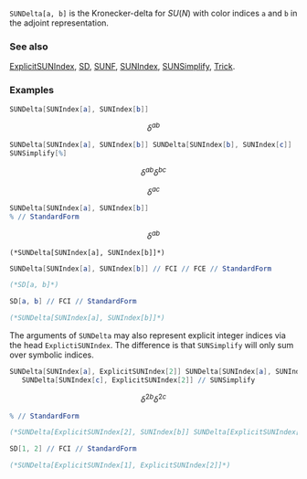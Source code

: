 `SUNDelta[a, b]`  is the Kronecker-delta for $SU(N)$ with color indices `a` and `b` in the adjoint representation.

### See also

[ExplicitSUNIndex](ExplicitSUNIndex), [SD](SD), [SUNF](SUNF), [SUNIndex](SUNIndex), [SUNSimplify](SUNSimplify), [Trick](Trick).

### Examples

```mathematica
SUNDelta[SUNIndex[a], SUNIndex[b]]
```

$$\delta ^{ab}$$

```mathematica
SUNDelta[SUNIndex[a], SUNIndex[b]] SUNDelta[SUNIndex[b], SUNIndex[c]]
SUNSimplify[%]
```

$$\delta ^{ab} \delta ^{bc}$$

$$\delta ^{ac}$$

```mathematica
SUNDelta[SUNIndex[a], SUNIndex[b]]
% // StandardForm
```

$$\delta ^{ab}$$

```
(*SUNDelta[SUNIndex[a], SUNIndex[b]]*)
```

```mathematica
SUNDelta[SUNIndex[a], SUNIndex[b]] // FCI // FCE // StandardForm

(*SD[a, b]*)
```

```mathematica
SD[a, b] // FCI // StandardForm

(*SUNDelta[SUNIndex[a], SUNIndex[b]]*)
```

The arguments of `SUNDelta` may also represent explicit integer indices via the head `ExplictiSUNIndex`. The difference is that `SUNSimplify` will only sum over symbolic indices.

```mathematica
SUNDelta[SUNIndex[a], ExplicitSUNIndex[2]] SUNDelta[SUNIndex[a], SUNIndex[b]]*
   SUNDelta[SUNIndex[c], ExplicitSUNIndex[2]] // SUNSimplify
```

$$\delta ^{2b} \delta ^{2c}$$

```mathematica
% // StandardForm

(*SUNDelta[ExplicitSUNIndex[2], SUNIndex[b]] SUNDelta[ExplicitSUNIndex[2], SUNIndex[c]]*)
```

```mathematica
SD[1, 2] // FCI // StandardForm

(*SUNDelta[ExplicitSUNIndex[1], ExplicitSUNIndex[2]]*)
```